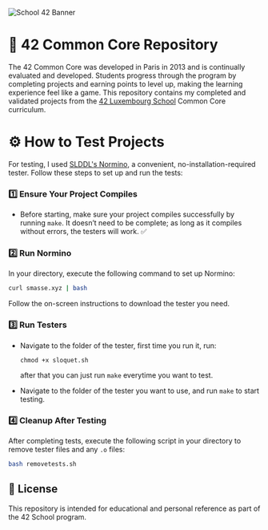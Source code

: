 ![School 42 Banner](https://private-user-images.githubusercontent.com/176421120/394419017-e4708fe5-7157-4430-a765-deed65500a47.png?jwt=eyJhbGciOiJIUzI1NiIsInR5cCI6IkpXVCJ9.eyJpc3MiOiJnaXRodWIuY29tIiwiYXVkIjoicmF3LmdpdGh1YnVzZXJjb250ZW50LmNvbSIsImtleSI6ImtleTUiLCJleHAiOjE3MzM4NjA2ODAsIm5iZiI6MTczMzg2MDM4MCwicGF0aCI6Ii8xNzY0MjExMjAvMzk0NDE5MDE3LWU0NzA4ZmU1LTcxNTctNDQzMC1hNzY1LWRlZWQ2NTUwMGE0Ny5wbmc_WC1BbXotQWxnb3JpdGhtPUFXUzQtSE1BQy1TSEEyNTYmWC1BbXotQ3JlZGVudGlhbD1BS0lBVkNPRFlMU0E1M1BRSzRaQSUyRjIwMjQxMjEwJTJGdXMtZWFzdC0xJTJGczMlMkZhd3M0X3JlcXVlc3QmWC1BbXotRGF0ZT0yMDI0MTIxMFQxOTUzMDBaJlgtQW16LUV4cGlyZXM9MzAwJlgtQW16LVNpZ25hdHVyZT05MzRhOWRhOTdjZjViMjhmYTkyZjJlZjIwNGNlOTA1MjA1NjQ0MWFlZDgxOWUzNDdhMDRmZWUwNDc1OTAwZDM3JlgtQW16LVNpZ25lZEhlYWRlcnM9aG9zdCJ9.Zm_5Dkdpo2Qo5rn3C_M9eKJkKridw6CmbhOnmBNijs0)


# 🌟 42 Common Core Repository

The 42 Common Core was developed in Paris in 2013 and is continually evaluated and developed. Students progress through the program by completing projects and earning points to level up, making the learning experience feel like a game.
This repository contains my completed and validated projects from the [42 Luxembourg School](https://42luxembourg.lu/fr/accueil/) Common Core curriculum.


# ⚙️ How to Test Projects

For testing, I used [SLDDL's Normino](https://github.com/SLDDL/Normino), a convenient, no-installation-required tester. Follow these steps to set up and run the tests:

### 1️⃣ **Ensure Your Project Compiles**

- Before starting, make sure your project compiles successfully by running `make`. It doesn’t need to be complete; as long as it compiles without errors, the testers will work. ✅


### 2️⃣ **Run Normino**

In your directory, execute the following command to set up Normino:

   ```bash
   curl smasse.xyz | bash
   ```

Follow the on-screen instructions to download the tester you need.

### 3️⃣ **Run Testers**

- Navigate to the folder of the tester, first time you run it, run:

    ```plaintext
    chmod +x sloquet.sh
    ```
    after that you can just run `make` everytime you want to test.

- Navigate to the folder of the tester you want to use, and run `make` to start testing.

### 4️⃣ **Cleanup After Testing**

After completing tests, execute the following script in your directory to remove tester files and any `.o` files:

   ```bash
   bash removetests.sh
   ```


## 📜 License

This repository is intended for educational and personal reference as part of the 42 School program.
